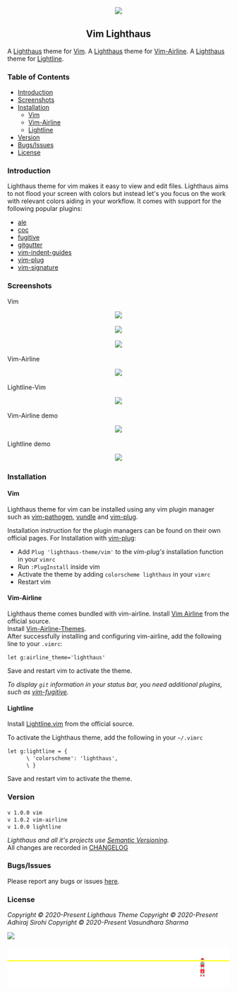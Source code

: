 <p align="center"><img src="https://raw.githubusercontent.com/lighthaus-theme/vim/0f2eeb2b9caa99a22487b84f54704ba5a9650c1a/assets/vim-badge.svg" width="150"><p>

<h2 align="center">Vim Lighthaus</h2>

A [Lighthaus](https://github.com/lighthaus-theme/lighthaus) theme for [Vim](https://github.com/vim/vim).
A [Lighthaus](https://github.com/lighthaus-theme/lighthaus) theme for [Vim-Airline](https://github.com/vim-airline/vim-airline).
A [Lighthaus](https://github.com/lighthaus-theme/lighthaus) theme for [Lightline](https://github.com/Brutuski/lightline.vim).


### Table of Contents
- [Introduction](#introuction)
- [Screenshots](#screenshots)
- [Installation](#installation)
  - [Vim](#vim)
  - [Vim-Airline](#vim-airline)
  - [Lightline](#lightline)
- [Version](#version)
- [Bugs/Issues](#bugs/issues)
- [License](#license)

### Introduction
Lighthaus theme for vim makes it easy to view and edit files.
Lighthaus aims to not flood your screen with colors but instead let's you focus on the work with relevant colors aiding in your workflow.
It comes with support for the following popular plugins:
- [ale](https://github.com/dense-analysis/ale)
- [coc](https://github.com/neoclide/coc.nvim)
- [fugitive](https://github.com/tpope/vim-fugitive)
- [gitgutter](https://github.com/airblade/vim-gitgutter)
- [vim-indent-guides](https://github.com/nathanaelkane/vim-indent-guides)
- [vim-plug](https://github.com/junegunn/vim-plug)
- [vim-signature](https://github.com/kshenoy/vim-signature)

### Screenshots
Vim
<p align="center"><img src="https://github.com/lighthaus-theme/vim/blob/master/assets/vim1.png?raw=true"><p>
<p align="center"><img src="https://github.com/lighthaus-theme/vim/blob/master/assets/vim2.png?raw=true"><p>
<p align="center"><img src="https://github.com/lighthaus-theme/vim/blob/master/assets/vim3.png?raw=true"><p>

Vim-Airline
<p align="center"><img src="https://github.com/lighthaus-theme/vim/blob/master/assets/lighthaus-airline.png?raw=true"><p>

Lightline-Vim
<p align="center"><img src="https://github.com/lighthaus-theme/vim/blob/master/assets/lighthaus-lightline.png?raw=true"><p>

Vim-Airline demo
<p align="center"><img src="https://github.com/lighthaus-theme/vim/blob/master/assets/airline.gif?raw=true"><p>

Lightline demo
<p align="center"><img src="https://github.com/lighthaus-theme/vim/blob/master/assets/lightline.gif?raw=true"><p>


### Installation

#### Vim
Lighthaus theme for vim can be installed using any vim plugin manager such as [vim-pathogen](https://github.com/tpope/vim-pathogen), [vundle](https://github.com/VundleVim/Vundle.vim) and [vim-plug](https://github.com/junegunn/vim-plug).

Installation instruction for the plugin managers can be found on their own official pages.
For Installation with [vim-plug](https://github.com/junegunn/vim-plug): 
- Add `Plug 'lighthaus-theme/vim'` to the _vim-plug's_ installation function in your `vimrc`
- Run `:PlugInstall` inside vim
- Activate the theme by adding `colorscheme lighthaus` in your `vimrc`
- Restart vim

#### Vim-Airline
Lighthaus theme comes bundled with vim-airline.
Install [Vim Airline](https://github.com/vim-airline/vim-airline) from the official source. <br>
Install [Vim-Airline-Themes](https://github.com/vim-airline/vim-airline-themes#vim-airline-themes--). <br>
After successfully installing and configuring vim-airline, add the following line to your `.vimrc`:

``` vim
let g:airline_theme='lighthaus'
```
Save and restart vim to activate the theme.<br>

_To display `git` information in your status bar, you need additional plugins, such as [vim-fugitive](https://github.com/tpope/vim-fugitive)._


#### Lightline
Install [Lightline.vim](https://github.com/Brutuski/lightline.vim) from the official source.<br>

To activate the Lighthaus theme, add the following in your `~/.vimrc`

``` vim
let g:lightline = {
      \ 'colorscheme': 'lighthaus',
      \ }
```
Save and restart vim to activate the theme.

### Version
```vim
v 1.0.0 vim
v 1.0.2 vim-airline
v 1.0.0 lightline
```

_Lighthaus and all it's projects use [Semantic Versioning](https://semver.org/)._ <br/>
All changes are recorded in [CHANGELOG](https://github.com/lighthaus-theme/vim/blob/master/CHANGELOG.md)

### Bugs/Issues
Please report any bugs or issues [here](https://github.com/lighthaus-theme/vim/issues).

### License

_Copyright © 2020-Present Lighthaus Theme_
_Copyright © 2020-Present Adhiraj Sirohi_
_Copyright © 2020-Present Vasundhara Sharma_

<p align="left"><a href="https://github.com/Brutuski/lighthaus-vim-airline/blob/master/LICENSE"><img src="https://img.shields.io/static/v1.svg??style=flat&logo=appveyore&label=License&message=MIT&colorA=1C918A&colorB=50C16E"/></a></p>

<p align="center"><img src="https://raw.githubusercontent.com/lighthaus-theme/lighthaus/9e5cf66db03fc3e183e6cfbf7c4c04263a4f23df/ImageResources/lighthaus-border.svg"><p>

